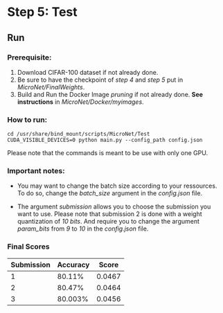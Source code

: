 # Step 5: Test


## Run

### Prerequisite:
1. Download CIFAR-100 dataset if not already done.
2. Be sure to have the checkpoint of *step 4* and *step 5* put in *MicroNet/FinalWeights*.
3. Build and Run the Docker Image *pruning* if not already done. **See instructions** in *MicroNet/Docker/myimages*.


### How to run:
```
cd /usr/share/bind_mount/scripts/MicroNet/Test
CUDA_VISIBLE_DEVICES=0 python main.py --config_path config.json
```

Please note that the commands is meant to be use with only one GPU.

### Important notes:

- You may want to change the batch size according to your ressources. To do so, change the *batch_size* argument in the
*config.json* file.

- The argument *submission* allows you to choose the submission you want to use. Please note that submission 2 is done
with a weight quantization of *10 bits*. And require you to change the argument *param_bits* from *9* to *10* in the
*config.json* file.


### Final Scores

| Submission        | Accuracy   | Score    |
|-------------------------|------------|------------|
| 1        | 80.11%        | 0.0467        |
| 2       | 80.47%       | 0.0464        |
| 3   | 80.003%        | 0.0456        |



